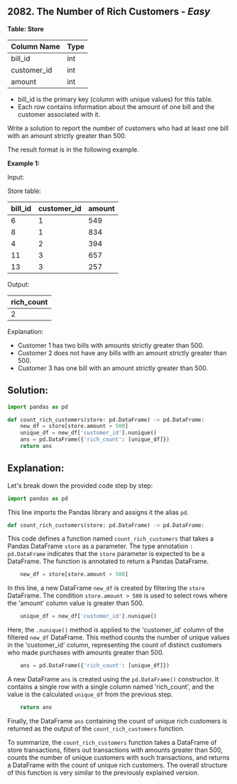 ## 2082. The Number of Rich Customers - *Easy*

**Table: Store**

| Column Name | Type |
|-------------|------|
| bill_id     | int  |
| customer_id | int  |
| amount      | int  |

* bill_id is the primary key (column with unique values) for this table.
* Each row contains information about the amount of one bill and the customer associated with it.

Write a solution to report the number of customers who had at least one bill with an amount strictly greater than 500.

The result format is in the following example.

**Example 1:**

Input: 

Store table:

| bill_id | customer_id | amount |
|---------|-------------|--------|
| 6       | 1           | 549    |
| 8       | 1           | 834    |
| 4       | 2           | 394    |
| 11      | 3           | 657    |
| 13      | 3           | 257    |

Output: 

| rich_count |
|------------|
| 2          |

Explanation: 
* Customer 1 has two bills with amounts strictly greater than 500.
* Customer 2 does not have any bills with an amount strictly greater than 500.
* Customer 3 has one bill with an amount strictly greater than 500.

## **Solution:**

```python
import pandas as pd

def count_rich_customers(store: pd.DataFrame) -> pd.DataFrame:
    new_df = store[store.amount > 500]
    unique_df = new_df['customer_id'].nunique()
    ans = pd.DataFrame({'rich_count': [unique_df]})
    return ans
```

## Explanation:

Let's break down the provided code step by step:

```python
import pandas as pd
```
This line imports the Pandas library and assigns it the alias `pd`.

```python
def count_rich_customers(store: pd.DataFrame) -> pd.DataFrame:
```
This code defines a function named `count_rich_customers` that takes a Pandas DataFrame `store` as a parameter. The type annotation `: pd.DataFrame` indicates that the `store` parameter is expected to be a DataFrame. The function is annotated to return a Pandas DataFrame.

```python
    new_df = store[store.amount > 500]
```
In this line, a new DataFrame `new_df` is created by filtering the `store` DataFrame. The condition `store.amount > 500` is used to select rows where the 'amount' column value is greater than 500.

```python
    unique_df = new_df['customer_id'].nunique()
```
Here, the `.nunique()` method is applied to the 'customer_id' column of the filtered `new_df` DataFrame. This method counts the number of unique values in the 'customer_id' column, representing the count of distinct customers who made purchases with amounts greater than 500.

```python
    ans = pd.DataFrame({'rich_count': [unique_df]})
```
A new DataFrame `ans` is created using the `pd.DataFrame()` constructor. It contains a single row with a single column named 'rich_count', and the value is the calculated `unique_df` from the previous step.

```python
    return ans
```
Finally, the DataFrame `ans` containing the count of unique rich customers is returned as the output of the `count_rich_customers` function.

To summarize, the `count_rich_customers` function takes a DataFrame of store transactions, filters out transactions with amounts greater than 500, counts the number of unique customers with such transactions, and returns a DataFrame with the count of unique rich customers. The overall structure of this function is very similar to the previously explained version.
